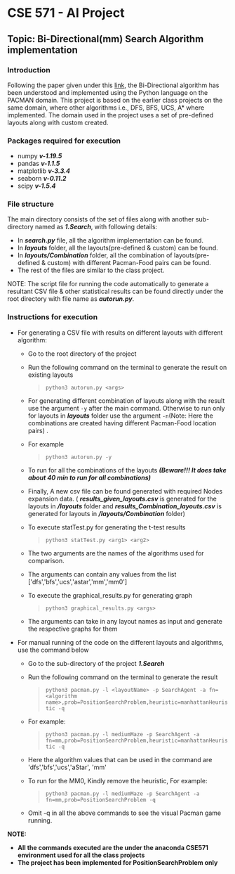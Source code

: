 # CSE 571 - AI Project 
## Topic: Bi-Directional(mm) Search Algorithm implementation


### Introduction
Following the paper given under this [link](http://www.aaai.org/ocs/index.php/AAAI/AAAI16/paper/download/12320/12109), the Bi-Directional algorithm has been understood and implemented using the Python language on the PACMAN domain. This project is based on the earlier class projects on the same domain, where other algorithms i.e., DFS, BFS, UCS, A* where implemented. The domain used in the project uses a set of pre-defined layouts along with custom created.

### Packages required for execution

- numpy ***v-1.19.5***
- pandas ***v-1.1.5***
- matplotlib ***v-3.3.4***
- seaborn ***v-0.11.2***
- scipy ***v-1.5.4***

### File structure
The main directory consists of the set of files along with another sub-directory named as ***1.Search***, with following details:
- In ***search.py*** file, all the algorithm implementation can be found.
- In ***layouts*** folder, all the layouts(pre-defined & custom) can be found.
- In ***layouts/Combination*** folder, all the combination of layouts(pre-defined & custom) with different Pacman-Food pairs can be found.
- The rest of the files are similar to the class project.

NOTE: The script file for running the code automatically to generate a resultant CSV file & other statistical results can be found directly under the root directory with file name as ***autorun.py***.


### Instructions for execution
- For generating a CSV file with results on different  layouts with different algorithm:
    - Go to the root directory of the project
    - Run the following command on the terminal to generate  the result on existing layouts 
        
        > `python3 autorun.py <args>` 
    
    - For generating different combination of layouts along with the result use the argument <code>-y</code> after the main command. Otherwise to run only for layouts in ***layouts*** folder use the argument <code>-n</code>(Note: Here the combinations are created having different Pacman-Food location pairs) .
    - For example
  
        > `python3 autorun.py -y` 
    
    - To run for all the combinations of the layouts  ***(Beware!!! It does take about 40 min to run for all combinations)***
    - Finally, A new csv file can be found generated with required Nodes expansion data. ( ***results_given_layouts.csv***  is generated for the layouts in ***/layouts*** folder and ***results_Combination_layouts.csv*** is generated for layouts in ***/layouts/Combination*** folder)
    - To execute statTest.py for generating the t-test results
        
        > `python3 statTest.py <arg1> <arg2>`

    - The two arguments are the names of the algorithms used for comparison.
    - The arguments can contain any values from the list ['dfs','bfs','ucs','astar','mm','mm0'] 
    - To execute the graphical_results.py for generating graph
        
        > `python3 graphical_results.py <args>`
  
    - The arguments can take in any layout names as input and generate the respective graphs for them

- For manual running of the code on the different layouts and algorithms, use the command below
    - Go to the sub-directory of the project ***1.Search***
    - Run the following command on the terminal to generate  the result 
        
        > `python3 pacman.py -l <layoutName> -p SearchAgent -a fn=<algorithm name>,prob=PositionSearchProblem,heuristic=manhattanHeuristic -q` 
    
    - For example:
        
        > `python3 pacman.py -l mediumMaze -p SearchAgent -a fn=mm,prob=PositionSearchProblem,heuristic=manhattanHeuristic -q`

    - Here the algorithm values that can be used in the command are 'dfs','bfs','ucs','aStar', 'mm'
    - To run for the MM0, Kindly remove the heuristic, For example:
        
        > `python3 pacman.py -l mediumMaze -p SearchAgent -a fn=mm,prob=PositionSearchProblem -q`
    - Omit -q in all the above commands to see the visual Pacman game running.

**NOTE:** 
- **All the commands executed are the under the anaconda CSE571 environment used for all the class projects**
- **The project has been implemented for PositionSearchProblem only**
